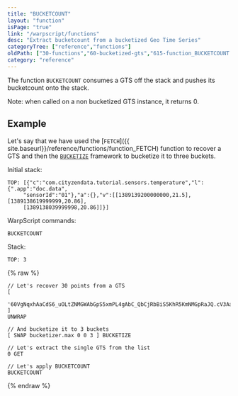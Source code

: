 ```yaml
---
title: "BUCKETCOUNT"
layout: "function"
isPage: "true"
link: "/warpscript/functions"
desc: "Extract bucketcount from a bucketized Geo Time Series"
categoryTree: ["reference","functions"]
oldPath: ["30-functions","60-bucketized-gts","615-function_BUCKETCOUNT.html.md"]
category: "reference"
---
```



The function `BUCKETCOUNT` consumes a GTS off the stack and pushes its bucketcount onto the stack.

Note: when called on a non bucketized GTS instance, it returns 0.


## Example ##

Let's say that we have used the [`FETCH`]({{ site.baseurl}}/reference/functions/function_FETCH) function to recover a GTS and then the
[`BUCKETIZE`](framework.bucketize) framework to bucketize it to three buckets.

Initial stack:

    TOP: [{"c":"com.cityzendata.tutorial.sensors.temperature","l":{".app":"doc.data",
         "sensorId":"01"},"a":{},"v":[[1389139200000000,21.5],[1389138619999999,20.86],
         [1389138039999998,20.86]]}]

WarpScript commands:

    BUCKETCOUNT

Stack:

    TOP: 3    

{% raw %}
<warp10-warpscript-widget backend="{{backend}}"  exec-endpoint="{{execEndpoint}}">

    // Let's recover 30 points from a GTS
    [
      '60VgNqxhAaCdS6_uOLtZNMGWAbGpS5xmPL4gAbC_QbCjRbBiS5KhR5KmNMGpRaJQ.cV3Aa4kR.WZQqBiO54oNFWnOLtnQr88O.7kBGQisxjnVyLaxkgLbUEd_RTgYDIS.Gg..4N.5A.06sg7.........1hWN6aUdSEjkD0Vqg...XAzOwylS22pDFB3Ou3RAhi1lSTt70mIuq.T_8BbJjMFUGqJ7zXuKLt637GYU6kSJBc2mZ4LOVlaKZBtPL1.ILO67BVs95RMgVmmoHOLD5KB2zM6P6m2RfmFjQ.PP62V5mYbYgOMc37ctkfN1K2DFbTFRK1D.pAca4VViRo3qSLcdWp.pcBXVyktZsbVR.B.PIcrpcc0...L_.NG..'
    ]
    UNWRAP

    // And bucketize it to 3 buckets
    [ SWAP bucketizer.max 0 0 3 ] BUCKETIZE

    // Let's extract the single GTS from the list
    0 GET

    // Let's apply BUCKETCOUNT
    BUCKETCOUNT

</warp10-warpscript-widget>
{% endraw %}

